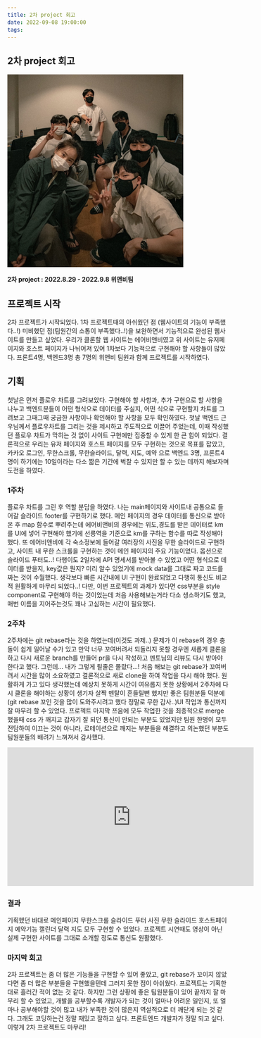 ```yaml
---
title: 2차 project 회고
date: 2022-09-08 19:00:00
tags:
---
```


## 2차 project 회고

<style>
p > img {
  width: 400px;
}
</style>

![우솝팀](../images/WnB.jpeg)

**2차 project : 2022.8.29 - 2022.9.8 위앤비팀**

## 프로젝트 시작

2차 프로젝트가 시작되었다. 1차 프로젝트때의 아쉬웠던 점 (웹사이트의 기능이 부족했다..!) 미비했던 점(팀원간의 소통이 부족했다..!)을 보완하면서 기능적으로 완성된 웹사이트를 만들고 싶었다.
우리가 클론할 웹 사이트는 에어비앤비였고 위 사이트는 유저페이지와 호스트 페이지가 나뉘어져 있어 1차보다 기능적으로 구현해야 할 사항들이 많았다.
프론트4명, 백엔드3명 총 7명의 위앤비 팀원과 함께 프로젝트를 시작하였다.

## 기획

첫날은 먼저 플로우 차트를 그려보았다. 구현해야 할 사항과, 추가 구현으로 할 사항을 나누고 백엔드분들이 어떤 형식으로 데이터를 주실지, 어떤 식으로 구현할지
차트를 그려보고 그때그때 궁금한 사항이나 확인해야 할 사항을 모두 확인하였다.
첫날 백엔드 근우님께서 플로우차트를 그리는 것을 제시하고 주도적으로 이끌어 주었는데, 이때 작성했던 플로우 차트가 막히는 것 없이 사이트 구현에만 집중할 수 있게 한 큰 힘이 되었다.
결론적으로 우리는 유저 페이지와 호스트 페이지를 모두 구현하는 것으로 목표를 잡았고, 카카오 로그인, 무한스크롤, 무한슬라이드, 달력, 지도, 예약 으로 백엔드 3명, 프론트4명이 하기에는
10일이라는 다소 짧은 기간에 벅찰 수 있지만 할 수 있는 데까지 해보자며 도전을 하였다.

### 1주차

플로우 차트를 그린 후 역할 분담을 하였다. 나는 main페이지와 사이트내 공통으로 들어갈 슬라이드 footer를 구현하기로 했다.
메인 페이지의 경우 데이터를 통신으로 받아온 후 map 함수로 뿌려주는데 에어비앤비의 경우에는 위도,경도를 받은 데이터로 km 를 UI에 넣어 구현해야 했기에
선릉역을 기준으로 km를 구하는 함수를 따로 작성해야 했다. 또 에어비앤비에 각 숙소정보에 들어갈 여러장의 사진을 무한 슬라이드로 구현하고, 사이트 내 무한 스크롤을 구현하는 것이
메인 페이지의 주요 기능이었다. 옵션으로 슬라이드 푸터도..!
다행이도 2일차에 API 명세서를 받아볼 수 있었고 어떤 형식으로 데이터를 받을지, key값은 뭔지? 미리 알수 있었기에 mock data를 그대로 짜고 코드를 짜는 것이 수월했다.
생각보다 빠른 시간내에 UI 구현이 완료되었고 다행히 통신도 비교적 원활하게 마무리 되었다..! 다만, 이번 프로젝트의 과제가 있다면 css부분을 style component로 구현해야 하는 것이었는데 처음 사용해보는거라 다소 생소하기도 했고, 매번 이름을 지어주는것도 꽤나 고심하는 시간이 필요했다.

### 2주차

2주차에는 git rebase라는 것을 하였는데(이것도 과제..) 문제가 이 rebase의 경우 충돌이 쉽게 일어날 수가 있고 만약 너무 꼬여버려서 되돌리지 못할 경우엔 새롭게 클론을 하고 다시 새로운 branch를 만들어 pr을 다시 작성하고 멘토님의 리뷰도 다시 받아야 한다고 했다. 그런데... 내가 그렇게 될줄은 몰랐다...! 처음 해보는 git rebase가 꼬여버려서 시간을 많이 소요하였고 결론적으로 새로 clone을 하여 작업을 다시 해야 했다. 원활하게 가고 있다 생각했는데 예상치 못하게 시간이 여유롭지 못한 상황에서 2주차에 다시 클론을 해야하는 상황이 생기자 살짝 멘탈이 흔들릴뻔 했지만 좋은 팀원분들 덕분에 (git rebase 꼬인 것을 많이 도와주시려고 했다 정말로 무한 감사..)UI 작업과 통신까지 잘 마무리 할 수 있었다.
프로젝트 마지막 쯔음에 모두 작업한 것을 최종적으로 merge 했을때 css 가 깨지고 갑자기 잘 되던 통신이 안되는 부분도 있었지만 팀원 한명이 모두 전담하여 이끄는 것이 아니라, 로테이션으로 깨지는 부분들을 해결하고 의논했던 부분도 팀원분들의 배려가 느껴져서 감사했다.

<iframe width="560" height="315" src="https://www.youtube.com/embed/4i2Bv78AlmY" title="YouTube video player" frameborder="0" allow="accelerometer; autoplay; clipboard-write; encrypted-media; gyroscope; picture-in-picture" allowfullscreen></iframe>

### 결과

기획헸던 바대로 메인페이지 무한스크롤 슬라이드 푸터 사진 무한 슬라이드 호스트페이지 예약기능 캘린더 달력 지도 모두 구현할 수 있었다. 프로젝트 시연때도 영상이 아닌 실제 구현한 사이트를 그대로 소개할 정도로 통신도 원활했다.

### 마지막 회고

2차 프로젝트는 좀 더 많은 기능들을 구현할 수 있어 좋았고, git rebase가 꼬이지 않았다면 좀 더 많은 부분들을 구현했을텐데 그러지 못한 점이 아쉬웠다. 프로젝트는 기획한대로 흘러간 적이 없는 것 같다. 하지만 그런 상황에 좋은 팀원분들이 있어 끝까지 잘 마무리 할 수 있었고, 개발을 공부할수록 개발자가 되는 것이 얼마나 어려운 일인지, 또 얼마나 공부해야할 것이 많고 내가 부족한 것이 많은지 역설적으로 더 깨닫게 되는 것 같다. 그래도 코딩하는건 정말 재밌고 잘하고 싶다. 프론트엔드 개발자가 정말 되고 싶다. 이렇게 2차 프로젝트도 마무리!
